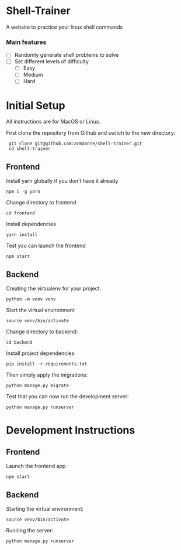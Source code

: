 # Shell-Trainer
A website to practice your linux shell commands

### Main features

- [ ] Randomly generate shell problems to solve
- [ ] Set different levels of difficulty
    - [ ] Easy
    - [ ] Medium
    - [ ] Hard

# Initial Setup

All instructions are for MacOS or Linux.

First clone the repository from Github and switch to the new directory:

     git clone git@github.com:armaanre/shell-trainer.git
     cd shell-trainer 

## Frontend

Install yarn globally if you don't have it already

```
npm i -g yarn
```

Change directory to frontend

```
cd frontend
```

Install dependencies

```
yarn install
```

Test you can launch the frontend

```
npm start
```

## Backend

Creating the virtualenv for your project.

```
python -m venv venv
```

Start the virtual environment

```
source venv/bin/activate
```

Change directory to backend:

```
cd backend
``` 

Install project dependencies:

```
pip install -r requirements.txt
``` 
    
Then simply apply the migrations:

```
python manage.py migrate
```

Test that you can now run the development server:

```
python manage.py runserver
```

# Development Instructions

## Frontend

Launch the frontend app

```
npm start
```

## Backend

Starting the virtual environment:

```
source venv/bin/activate
```

Running the server:

```
python manage.py runserver
```
